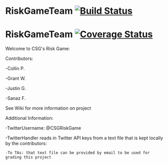 # RiskGameTeam   [![Build Status](https://travis-ci.com/Caparoonie505/RiskGameTeam.svg?branch=master)](https://travis-ci.com/Caparoonie505/RiskGameTeam)

# RiskGameTeam [![Coverage Status](https://coveralls.io/repos/github/Caparoonie505/RiskGameTeam/badge.svg?branch=master)](https://coveralls.io/github/Caparoonie505/RiskGameTeam?branch=master)

Welcome to CSG's Risk Game:

  Contributors:
  
   -Collin P.
   
   -Grant W.
   
   -Justin G.
   
   -Sanaz F.
   
See Wiki for more information on project

Additional Information:

  -TwitterUsername: @CSGRiskGame

  -TwitterHandler reads in Twitter API keys from a text file that is kept locally by the contributors:
  
    -To TAs: that text file can be provided by email to be used for grading this project
